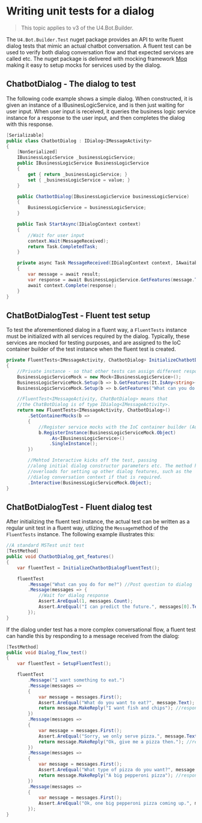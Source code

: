 # Writing unit tests for a dialog

> This topic applies to v3 of the U4.Bot.Builder. 

The `U4.Bot.Builder.Test` nuget package provides an API to write fluent dialog tests that mimic an actual chatbot conversation. A fluent test can be used to verify both dialog conversation flow and that expected services are called etc. The nuget package is delivered with mocking framework [Moq](https://github.com/moq/moq4) making it easy to setup mocks for services used by the dialog.

## ChatbotDialog - The dialog to test
The following code example shows a simple dialog. When constructed, it is given an instance of a IBusinesLogicService, and is then just waiting for user input. When user input is received, it queries the business logic service instance for a response to the user input, and then completes the dialog with this response.

```csharp
[Serializable]
public class ChatbotDialog : IDialog<IMessageActivity>
{
	[NonSerialized] 
	IBusinessLogicService _businessLogicService;
	public IBusinessLogicService BusinessLogicService
	{
		get { return _businessLogicService; }
		set { _businessLogicService = value; }
	}

	public ChatbotDialog(IBusinessLogicService businessLogicService)
	{
		BusinessLogicService = businessLogicService;
	}

	public Task StartAsync(IDialogContext context)
	{
		//Wait for user input
		context.Wait(MessageReceived);
		return Task.CompletedTask;
	}

	private async Task MessageReceived(IDialogContext context, IAwaitable<IMessageActivity> result)
	{
		var message = await result;
		var response = await BusinessLogicService.GetFeatures(message.Text);
		await context.Complete(response);
	}
}
```
## ChatBotDialogTest - Fluent test setup
To test the aforementioned dialog in a fluent way, a `FluentTests` instance must be initialized with all services required by the dialog. Typically, these services are mocked for testing purposes, and are assigned to the IoC container builder of the test instance when the fluent test is created.

```csharp
private FluentTests<IMessageActivity, ChatbotDialog> InitializeChatbotDialogFluentTest()
{
	//Private instance - so that other tests can assign different responses dependant on what to test
	BusinessLogicServiceMock = new Mock<IBusinessLogicService>();
	BusinessLogicServiceMock.Setup(b => b.GetFeatures(It.IsAny<string>())).ReturnsAsync("You have to be very specific.");
	BusinessLogicServiceMock.Setup(b => b.GetFeatures("What can you do for me?")).ReturnsAsync("I can predict the future.");

	//FluentTest<IMessageActivity, ChatBotDialog> means that 
	//the ChatBotDialog is of type IDialog<IMessageActivity>.
	return new FluentTests<IMessageActivity, ChatbotDialog>()
		.SetContainerMocks(b =>
		{
			//Register service mocks with the IoC container builder (Autofac)
			b.RegisterInstance(BusinessLogicServiceMock.Object)
				.As<IBusinessLogicService>()
				.SingleInstance();
		})

		//Mehtod Interactive kicks off the test, passing
		//along initial dialog constructor parameters etc. The method holds
		//overloads for setting up other dialog features, such as the
		//dialog conversation context if that is required.
		.Interactive(BusinessLogicServiceMock.Object);
}
```
## ChatBotDialogTest - Fluent dialog test
After initializing the fluent test instance, the actual test can be written as a regular unit test in a fluent way, utlizing the `Message`method of the `FluentTests` instance. The following example illustrates this:
```csharp
//A standard MSTest unit test
[TestMethod]
public void ChatbotDialog_get_features()
{
	var fluentTest = InitializeChatbotDialogFluentTest();

	fluentTest
		.Message("What can you do for me?") //Post question to dialog
		.Message(messages => {
			//Wait for dialog response
			Assert.AreEqual(1, messages.Count);
			Assert.AreEqual("I can predict the future.", messages[0].Text);
		});
}
```
If the dialog under test has a more complex conversational flow, a fluent test can handle this by responding to a message received from the dialog:

```csharp
[TestMethod]
public void Dialog_flow_test()
{
	var fluentTest = SetupFluentTest();

	fluentTest
		.Message("I want something to eat.")
		.Message(messages =>
		{
			var message = messages.First();
			Assert.AreEqual("What do you want to eat?", message.Text);
			return message.MakeReply("I want fish and chips"); //respond 
		})
		.Message(messages =>
		{
			var message = messages.First();
			Assert.AreEqual("Sorry, we only serve pizza.", message.Text);
			return message.MakeReply("Ok, give me a pizza then."); //respond
		})
		.Message(messages =>
		{
			var message = messages.First();
			Assert.AreEqual("What type of pizza do you want?", message.Text);
			return message.MakeReply("A big pepperoni pizza"); //respond
		})
		.Message(messages =>
		{
			var message = messages.First();
			Assert.AreEqual("Ok, one big pepperoni pizza coming up.", message.Text);
		});
}
```

